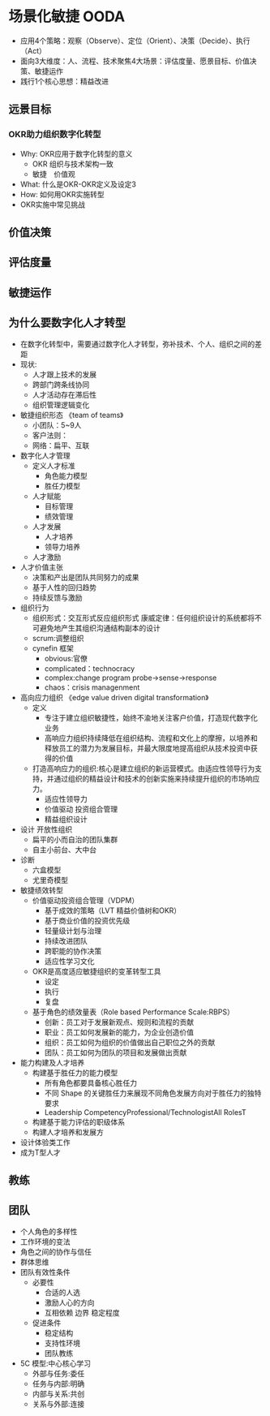 # 场景化敏捷 OODA

* 应用4个策略：观察（Observe）、定位（Orient）、决策（Decide）、执行（Act）
* 面向3大维度：人、流程、技术聚焦4大场景：评估度量、愿景目标、价值决策、敏捷运作
* 践行1个核心思想：精益改进

## 远景目标

### OKR助力组织数字化转型

* Why: OKR应用于数字化转型的意义
  - OKR 组织与技术架构一致
  - 敏捷　价值观
* What: 什么是OKR-OKR定义及设定3
* How: 如何用OKR实施转型
* OKR实施中常⻅挑战

## 价值决策

## 评估度量

## 敏捷运作

## 为什么要数字化人才转型

* 在数字化转型中，需要通过数字化人才转型，弥补技术、个人、组织之间的差距
* 现状:
  - 人才跟上技术的发展
  - 跨部门跨条线协同
  - 人才活动存在滞后性
  - 组织管理逻辑变化
* 敏捷组织形态 《team of teams》
  - 小团队：5~9人
  - 客户法则：
  - 网络：扁平、互联
* 数字化人才管理
  - 定义人才标准
    + 角色能力模型
    + 胜任力模型
  - 人才赋能
    + 目标管理
    + 绩效管理
  - 人才发展
    + 人才培养
    + 领导力培养
  - 人才激励
* 人才价值主张
  - 决策和产出是团队共同努力的成果
  - 基于人性的回归趋势
  - 持续反馈与激励
* 组织行为
  - 组织形式：交互形式反应组织形式 康威定律：任何组织设计的系统都将不可避免地产生其组织沟通结构副本的设计
  - scrum:调整组织
  - cynefin 框架
    + obvious:官僚
    + complicated：technocracy
    + complex:change program probe->sense->response
    + chaos：crisis managenment
* 高向应力组织 《edge value driven digital transformation》
  - 定义
    + 专注于建立组织敏捷性，始终不渝地关注客户价值，打造现代数字化业务
    + 高响应力组织持续降低在组织结构、流程和文化上的摩擦，以培养和释放员工的潜力为发展目标，并最大限度地提高组织从技术投资中获得的价值
  - 打造高响应力的组织:核心是建立组织的新运营模式。由适应性领导行为支持，并通过组织的精益设计和技术的创新实施来持续提升组织的市场响应力。
    + 适应性领导力
    + 价值驱动 投资组合管理
    + 精益组织设计
* 设计 开放性组织
  - 扁平的小而自治的团队集群
  - 自主小前台、大中台
* 诊断
  - 六盒模型
  * 尤里奇模型
* 敏捷绩效转型
  - 价值驱动投资组合管理（VDPM）
    + 基于成效的策略（LVT 精益价值树和OKR）
    + 基于商业价值的投资优先级
    + 轻量级计划与治理
    + 持续改进团队
    + 跨职能的协作决策
    + 适应性学习文化
  - OKR是高度适应敏捷组织的变革转型工具
    + 设定
    + 执行
    + 复盘
  - 基于⻆色的绩效量表（Role based Performance Scale:RBPS）
    + 创新：员工对于发展新观点、规则和流程的贡献
    + 职业：员工如何发展新的能力，为企业创造价值
    + 组织：员工如何为组织的价值做出自己职位之外的贡献
    + 团队：员工如何为团队的项目和发展做出贡献
* 能力构建及人才培养
  - 构建基于胜任力的能力模型
    + 所有⻆色都要具备核心胜任力
    + 不同 Shape 的关键胜任力来展现不同⻆色发展方向对于胜任力的独特要求
    + Leadership CompetencyProfessional/TechnologistAll RolesT
  - 构建基于能力评估的职级体系
  - 构建人才培养和发展方
* 设计体验类工作
* 成为T型人才

## 教练

## 团队

* 个人角色的多样性
* 工作环境的变法
* 角色之间的协作与信任
* 群体思维
* 团队有效性条件
  - 必要性
    + 合适的人选
    + 激励人心的方向
    + 互相依赖 边界 稳定程度
  - 促进条件
    + 稳定结构
    + 支持性环境
    + 团队教练
* 5C 模型:中心核心学习
  - 外部与任务:委任
  - 任务与内部:明确
  - 内部与关系:共创
  - 关系与外部:连接
